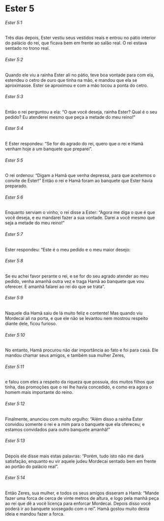 # Ester 5

###### Ester 5:1

Três dias depois, Ester vestiu seus vestidos reais e entrou no pátio interior do palácio do rei, que ficava bem em frente ao salão real. O rei estava sentado no trono real.

###### Ester 5:2

Quando ele viu a rainha Ester ali no pátio, teve boa vontade para com ela, estendeu o cetro de ouro que tinha na mão, e mandou que ela se aproximasse. Ester se aproximou e com a mão tocou a ponta do cetro.

###### Ester 5:3

Então o rei perguntou a ela: “O que você deseja, rainha Ester? Qual é o seu pedido? Eu atenderei mesmo que peça a metade do meu reino!”

###### Ester 5:4

E Ester respondeu: “Se for do agrado do rei, quero que o rei e Hamã venham hoje a um banquete que preparei”.

###### Ester 5:5

O rei ordenou: “Digam a Hamã que venha depressa, para que aceitemos o convite de Ester!” Então o rei e Hamã foram ao banquete que Ester havia preparado.

###### Ester 5:6

Enquanto serviam o vinho, o rei disse a Ester: “Agora me diga o que é que você deseja, e eu mandarei fazer a sua vontade. Darei a você mesmo que seja a metade do meu reino!”

###### Ester 5:7

Ester respondeu: “Este é o meu pedido e o meu maior desejo:

###### Ester 5:8

Se eu achei favor perante o rei, e se for do seu agrado atender ao meu pedido, venha amanhã outra vez e traga Hamã ao banquete que vou oferecer. E amanhã falarei ao rei do que se trata”.

###### Ester 5:9

Naquele dia Hamã saiu de lá muito feliz e contente! Mas quando viu Mordecai ali na porta, e que ele não se levantou nem mostrou respeito diante dele, ficou furioso.

###### Ester 5:10

No entanto, Hamã procurou não dar importância ao fato e foi para casa. Ele mandou chamar seus amigos, e também sua mulher Zeres,

###### Ester 5:11

e falou com eles a respeito da riqueza que possuía, dos muitos filhos que tinha, das promoções que o rei lhe havia concedido, e como era agora o homem mais importante do reino.

###### Ester 5:12

Finalmente, anunciou com muito orgulho: “Além disso a rainha Ester convidou somente o rei e a mim para o banquete que ela ofereceu; e estamos convidados para outro banquete amanhã!”

###### Ester 5:13

Depois ele disse mais estas palavras: “Porém, tudo isto não me dará satisfação, enquanto eu vir aquele judeu Mordecai sentado bem em frente ao portão do palácio real”.

###### Ester 5:14

Então Zeres, sua mulher, e todos os seus amigos disseram a Hamã: “Mande fazer uma forca de cerca de vinte metros de altura, e logo pela manhã peça ao rei que dê a você licença para enforcar Mordecai. Depois disso você poderá ir ao banquete sossegado com o rei”. Hamã gostou muito desta ideia e mandou fazer a forca.

